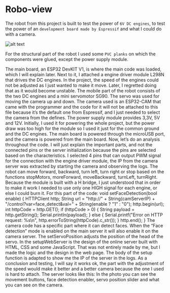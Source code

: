 # Robo-view

The robot from this project is built to test the power of `6V DC engines`, to test the power of an `development board made by Espressif` and what I could do with a camera.

![alt text](https://github.com/alexOlaru0131/Robo-view/blob/main/Robot%20photo.jpg)

For the structural part of the robot I used some `PVC planks` on which the components were glued, except the power supply module.

The main board, an ESP32 DevKIT V1, is where the main code was
loaded, which I will explain later. Next to it, I attached a engine driver module
L298N that drives the DC engines. In the project, the speed of the engines could
not be adjusted as I just wanted to make it move. Later, I regretted doing that as
it would become unstable.
The mobile part of the robot consists of the two DC engines and a mini
servomotor SG90. The servo was used for moving the camera up and down.
The camera used is an ESP32-CAM that came with the programmer and
the code for it will not be attached to this file because it’s the default one from
Espressif, and I just needed to select the camera from the defines.
The power supply module provides 3,3V, 5V and 12V. Initially, I used it
for powering the whole project, but the power draw was too high for the module
so I used it just for the common ground and the DC engines. The main board is
powered through the microUSB port, and the camera is powered from the main
board.
Now, let’s do an analysis throughout the code.
I will just explain the important parts, and not the connected pins or the
server initialization because the pins are selected based on the characteristics. I
selected 4 pins that can output PWM signal for the connection with the engine
driver module, the IP from the camera server was extracted by starting the
camera and observing the logs.
The robot can move forward, backward, turn left, turn right or stop based
on the functions stopMotors, moreForward, moveBackward, turnLeft,
turnRight. Because the module is built with a H bridge, I just understood that in
order to make it work I needed to use only one HIGH signal for each engine, or
else I could burn it.
For this part of the code:
void setFaceDetection(bool enable) {
HTTPClient http;
String url = "http://" + String(camServerIP) +
"/control?var=face_detect&val=" + String(enable ? "1" : "0");
http.begin(url);
 int httpCode = http.GET();
 if (httpCode > 0) {
 String payload = http.getString();
 Serial.println(payload);
 } else {
Serial.printf("Error on HTTP request: %s\n",
http.errorToString(httpCode).c_str());
 }
 http.end();
}
The camera code has a specific part where it can detect faces. When the
“Face detection” mode is enabled on the main server it will also enable it on the
camera server.
The setServoPosition adjusts the position of the head of the servo.
In the setupWebServer is the design of the online server built with
HTML, CSS and some JavaScript. That was not entirely made by me, but I
made the logic and the design in the web page.
The body of the setup function is adapted to show me the IP of the server
in the logs.
As a conclusion and testing, I will say it works ok, the part with the
adjustment of the speed would make it better and a better camera because the
one I used is hard to attach.
The server looks like this:
In the photo you can see the movement buttons, face detection enabler,
servo position slider and what you can see on the camera.
